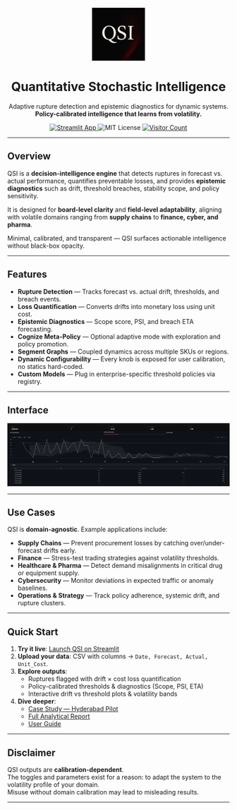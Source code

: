 <p align="center">
  <img src="QSI_logo.png" alt="QSI Logo" width="120"/>
</p>

<h1 align="center">Quantitative Stochastic Intelligence</h1>

<p align="center">
  Adaptive rupture detection and epistemic diagnostics for dynamic systems.<br/>
  <strong>Policy-calibrated intelligence that learns from volatility.</strong>
</p>

<p align="center">
<a href="https://zkvyksd6zuzfyaqshzphzm.streamlit.app/" target="_blank">
  <img src="https://img.shields.io/badge/Streamlit-Live-limegreen" alt="Streamlit App"/>
</a>
  <img src="https://img.shields.io/badge/License-MIT-blue.svg" alt="MIT License"/>
  <a href="https://hits.sh/github.com/heraclitus0/qsi/">
    <img src="https://hits.sh/github.com/heraclitus0/qsi.svg?style=flat-square" alt="Visitor Count"/>
  </a>
</p>


---

## Overview

QSI is a **decision-intelligence engine** that detects ruptures in forecast vs. actual performance, quantifies preventable losses, and provides **epistemic diagnostics** such as drift, threshold breaches, stability scope, and policy sensitivity.  

It is designed for **board-level clarity** and **field-level adaptability**, aligning with volatile domains ranging from **supply chains** to **finance, cyber, and pharma**.  

Minimal, calibrated, and transparent — QSI surfaces actionable intelligence without black-box opacity.

---

## Features

- **Rupture Detection** — Tracks forecast vs. actual drift, thresholds, and breach events.  
- **Loss Quantification** — Converts drifts into monetary loss using unit cost.  
- **Epistemic Diagnostics** — Scope score, PSI, and breach ETA forecasting.  
- **Cognize Meta-Policy** — Optional adaptive mode with exploration and policy promotion.  
- **Segment Graphs** — Coupled dynamics across multiple SKUs or regions.  
- **Dynamic Configurability** — Every knob is exposed for user calibration, no statics hard-coded.  
- **Custom Models** — Plug in enterprise-specific threshold policies via registry.  

---

## Interface

![QSI Interface](graphs/rupre_plot.png)

---

## Use Cases

QSI is **domain-agnostic**. Example applications include:  

- **Supply Chains** — Prevent procurement losses by catching over/under-forecast drifts early.  
- **Finance** — Stress-test trading strategies against volatility thresholds.  
- **Healthcare & Pharma** — Detect demand misalignments in critical drug or equipment supply.  
- **Cybersecurity** — Monitor deviations in expected traffic or anomaly baselines.  
- **Operations & Strategy** — Track policy adherence, systemic drift, and rupture clusters.  

---

## Quick Start

1. **Try it live**: [Launch QSI on Streamlit](https://zkvyksd6zuzfyaqshzphzm.streamlit.app/)  
2. **Upload your data**: CSV with columns → `Date, Forecast, Actual, Unit_Cost`.  
3. **Explore outputs**:  
   - Ruptures flagged with drift × cost loss quantification  
   - Policy-calibrated thresholds & diagnostics (Scope, PSI, ETA)  
   - Interactive drift vs threshold plots & volatility bands  
4. **Dive deeper**:  
   - [Case Study — Hyderabad Pilot](QSI_case_study.md)  
   - [Full Analytical Report](QSI_project_report.md)  
   - [User Guide](USER_GUIDE.md)


---


## Disclaimer

QSI outputs are **calibration-dependent**.  
The toggles and parameters exist for a reason: to adapt the system to the volatility profile of your domain.  
Misuse without domain calibration may lead to misleading results.  

---

